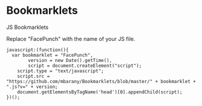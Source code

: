Bookmarklets
============

JS Bookmarklets

Replace "FacePunch" with the name of your JS file.

    javascript:(function(){
      var bookmarklet = "FacePunch",
    		version = new Date().getTime(),
    		script = document.createElement("script");
    	script.type = "text/javascript";
    	script.src = "https://github.com/mbarany/Bookmarklets/blob/master/" + bookmarklet + ".js?v=" + version;
    	document.getElementsByTagName('head')[0].appendChild(script);
    })();